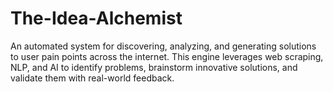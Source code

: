 # The-Idea-Alchemist
An automated system for discovering, analyzing, and generating solutions to user pain points across the internet. This engine leverages web scraping, NLP, and AI to identify problems, brainstorm innovative solutions, and validate them with real-world feedback.
